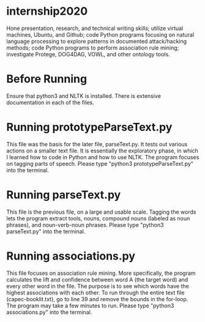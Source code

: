 # internship2020
Hone presentation, research, and technical writing skills; 
utilize virtual machines, Ubuntu, and Github; 
code Python programs focusing on natural language processing to explore patterns in documented attack/hacking methods; 
code Python programs to perform association rule mining; 
investigate Protege, DOG4DAG, VOWL, and other ontology tools.

# Before Running
Ensure that python3 and NLTK is installed.
There is extensive documentation in each of the files.

# Running prototypeParseText.py
This file was the basis for the later file, parseText.py.
It tests out various actions on a smaller text file.
It is essentially the exploratory phase, in which I learned how to code in Python and how to use NLTK.
The program focuses on tagging parts of speech.
Please type "python3 prototypeParseText.py" into the terminal.

# Running parseText.py
This file is the previous file, on a large and usable scale.
Tagging the words lets the program extract tools, nouns, compound nouns (labeled as noun phrases), and noun-verb-noun phrases.
Please type "python3 parseText.py" into the terminal.

# Running associations.py
This file focuses on association rule mining.
More specifically, the program calculates the lift and confidence between word A (the target word) and every other word in the file.
The purpose is to see which words have the highest associations with each other.
To run through the entire text file (capec-booklit.txt), go to line 39 and remove the bounds in the for-loop.
The program may take a few minutes to run.
Please type "python3 associations.py" into the terminal.
